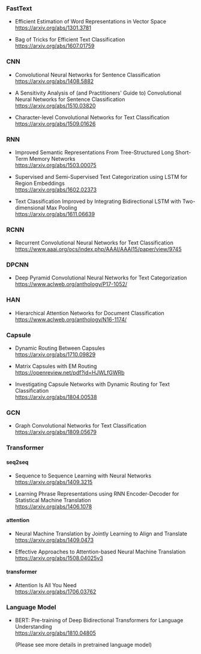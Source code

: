 ### FastText
- Efficient Estimation of Word Representations in Vector Space  
https://arxiv.org/abs/1301.3781
  
- Bag of Tricks for Efficient Text Classification  
https://arxiv.org/abs/1607.01759  

### CNN
- Convolutional Neural Networks for Sentence Classification  
https://arxiv.org/abs/1408.5882  
  
- A Sensitivity Analysis of (and Practitioners' Guide to) Convolutional Neural Networks for Sentence Classification  
https://arxiv.org/abs/1510.03820  
   
- Character-level Convolutional Networks for Text Classification  
https://arxiv.org/abs/1509.01626 

### RNN  
- Improved Semantic Representations From Tree-Structured Long Short-Term Memory Networks  
https://arxiv.org/abs/1503.00075  
  
- Supervised and Semi-Supervised Text Categorization using LSTM for Region Embeddings  
https://arxiv.org/abs/1602.02373  
  
- Text Classification Improved by Integrating Bidirectional LSTM with Two-dimensional Max Pooling  
https://arxiv.org/abs/1611.06639  
  

### RCNN
- Recurrent Convolutional Neural Networks for Text Classification  
https://www.aaai.org/ocs/index.php/AAAI/AAAI15/paper/view/9745  
  
### DPCNN
- Deep Pyramid Convolutional Neural Networks for Text Categorization  
https://www.aclweb.org/anthology/P17-1052/  
  
### HAN  
- Hierarchical Attention Networks for Document Classification  
https://www.aclweb.org/anthology/N16-1174/  

### Capsule
- Dynamic Routing Between Capsules  
https://arxiv.org/abs/1710.09829  
  
- Matrix Capsules with EM Routing   
https://openreview.net/pdf?id=HJWLfGWRb  
  
- Investigating Capsule Networks with Dynamic Routing for Text Classification  
https://arxiv.org/abs/1804.00538  

### GCN  
- Graph Convolutional Networks for Text Classification  
https://arxiv.org/abs/1809.05679  
  
### Transformer
#### seq2seq   
- Sequence to Sequence Learning with Neural Networks  
https://arxiv.org/abs/1409.3215  
  
- Learning Phrase Representations using RNN Encoder-Decoder for Statistical Machine Translation  
https://arxiv.org/abs/1406.1078  

#### attention  
- Neural Machine Translation by Jointly Learning to Align and Translate  
https://arxiv.org/abs/1409.0473  
  
- Effective Approaches to Attention-based Neural Machine Translation  
https://arxiv.org/abs/1508.04025v3  

#### transformer
- Attention Is All You Need  
https://arxiv.org/abs/1706.03762  

### Language Model
- BERT: Pre-training of Deep Bidirectional Transformers for Language Understanding  
https://arxiv.org/abs/1810.04805  
  
  (Please see more details in pretrained language model)
